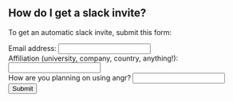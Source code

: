 ---
---

<h2>How do I get a slack invite?</h2>
<p>To get an automatic slack invite, submit this form:</p>
<form method=POST action="https://maker.ifttt.com/trigger/angr_slack_invite/with/key/c38ZfBEsChSCJjfkniPW2G">
  <div>
    Email address: <input name="value1"><br>
    Affiliation (university, company, country, anything!): <input name="value2"><br>
    How are you planning on using angr? <input name="value3"><br>
    <input type=submit>
  </div>
</form>
<br>
